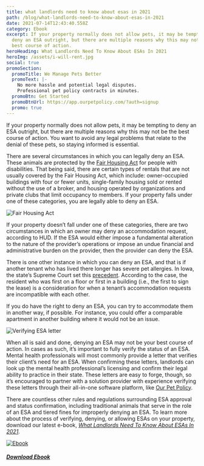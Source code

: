 ```yaml
---
title: what landlords need to know about esas in 2021
path: /blog/what-landlords-need-to-know-about-esas-in-2021
date: 2021-07-14T12:43:40.558Z
category: Ebook
excerpt: If your property normally does not allow pets, it may be tempting to
  deny an ESA outright, but there are multiple reasons why this may not be the
  best course of action.
heroHeading: What Landlords Need To Know About ESAs In 2021
heroImg: /assets/i-will-rent.jpg
social: true
promoSection:
  promoTitle: We Manage Pets Better​
  promoText: |-
    No more hassle and potential legal disputes.
    Professional pet policy contracts in minutes.
  promoBtn: Get Started
  promoBtnUrl: https://app.ourpetpolicy.com/?auth=signup
  promo: true
---
```

If your property normally does not allow pets, it may be tempting to deny an ESA outright, but there are multiple reasons why this may not be the best course of action. You want to avoid any legal problems that relate to the denial of these pets, so staying informed is essential. 

There are several circumstances in which you can legally deny an ESA. These animals are protected by the [Fair Housing Act](https://www.hud.gov/sites/documents/FHEO_BOOKLET_ENG.PDF) for people with disabilities. That being said, there are certain types of rentals that are not usually covered by the Fair Housing Act, which include: owner-occupied buildings with four or fewer units, single-family housing sold or rented without the use of a broker, and housing operated by organizations and private clubs that limit occupancy to members. If your property falls under one of these categories, you are legally able to deny an ESA.

![Fair Housing Act](/assets/fair-housing-act.jpg "Fair Housing Act")

If your property doesn’t fall under one of these categories, there are two circumstances in which an owner may deny an accommodation request, according to HUD. If the ESA would either impose a fundamental alteration to the nature of the provider’s operations or impose an undue financial and administrative burden on the provider, then the provider can deny the ESA.

There is one other instance in which you can deny an ESA, and that is if another tenant who has lived there longer has severe pet allergies. In Iowa, the state’s Supreme Court set this [precedent](https://cdn.radioiowa.com/wp-content/uploads/2020/06/Supreme-Court-Allergies-Ruling-PDF.pdf). According to the case, the resident who was first on a floor or first in a building (i.e., the first to sign the lease) is a consideration for when a tenant’s accommodation requests are incompatible with each other.

If you do have the right to deny an ESA, you can try to accommodate them in another way, if possible. For instance, you could offer a comparable apartment in another building where it would not be an issue.

![Verifying ESA letter](/assets/verifying-esa-letters-768x432.jpg "Verifying ESA letter")

When all is said and done, denying an ESA may not be your best course of action. In cases as such, it’s important to fully verify the status of an ESA. Mental health professionals will most commonly provide a letter that verifies their client’s need for an ESA. When confirming these letters, landlords can look up the mental health professional’s licensing and confirm their legal ability to practice in their state. These letters are easy to forge, though, so it’s encouraged to partner with a solution provider with experience verifying these letters through their all-in-one software platform, like [Our Pet Policy](https://www.ourpetpolicy.com/).

There are countless other rules and regulations surrounding ESA approval and status confirmation, including traditional animals that serve in the role of an ESA and tiered fines for improperly denying an ESA. To learn more about the process of verifying, denying, or allowing ESAs on your property, download our latest e-book, *[What Landlords Need To Know About ESAs In 2021](https://www.ourpetpolicy.com/wp-content/uploads/2021/07/Landlords_ESAs_2021.pdf)*.


[![Ebook](/assets/landlords_esas_2021.png "Ebook")](https://www.ourpetpolicy.com/assets/Landlords_ESAs_2021.pdf)

###### **[Download Ebook](/assets/landlords_esas_2021.pdf)**